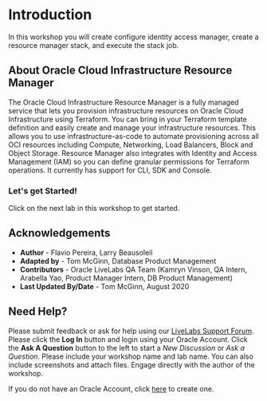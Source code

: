 
# Introduction

In this workshop you will create configure identity access manager, create a resource manager stack, and execute the stack job.

## About Oracle Cloud Infrastructure Resource Manager

The Oracle Cloud Infrastructure Resource Manager is a fully managed service that lets you provision infrastructure resources on Oracle Cloud Infrastructure using Terraform. You can bring in your Terraform template definition and easily create and manage your infrastructure resources. This allows you to use infrastructure-as-code to automate provisioning across all OCI resources including Compute, Networking, Load Balancers, Block and Object Storage. Resource Manager also integrates with Identity and Access Management (IAM) so you can define granular permissions for Terraform operations. It currently has support for CLI, SDK and Console.

### Let's get Started!

Click on the next lab in this workshop to get started.

## Acknowledgements

- **Author** - Flavio Pereira, Larry Beausoleil
- **Adapted by** -  Tom McGinn, Database Product Management
- **Contributors** - Oracle LiveLabs QA Team (Kamryn Vinson, QA Intern, Arabella Yao, Product Manager Intern, DB Product Management)
- **Last Updated By/Date** - Tom McGinn, August 2020

## Need Help?
Please submit feedback or ask for help using our [LiveLabs Support Forum](https://community.oracle.com/tech/developers/categories/resource-manager-terraform). Please click the **Log In** button and login using your Oracle Account. Click the **Ask A Question** button to the left to start a *New Discussion* or *Ask a Question*.  Please include your workshop name and lab name.  You can also include screenshots and attach files.  Engage directly with the author of the workshop.

If you do not have an Oracle Account, click [here](https://profile.oracle.com/myprofile/account/create-account.jspx) to create one.

